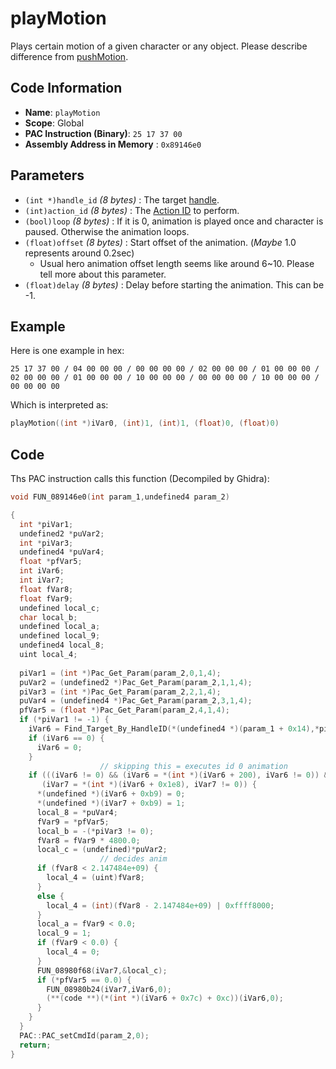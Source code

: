 # playMotion

Plays certain motion of a given character or any object. Please describe difference from [pushMotion](./pushmotion.md).

## Code Information

- **Name**: `playMotion`
- **Scope**: Global
- **PAC Instruction (Binary)**: `25 17 37 00`
- **Assembly Address in Memory** : `0x89146e0`

## Parameters

- `(int *)handle_id` *(8 bytes)* : The target [handle](./guide/how-to-get-a-handle.md).
- `(int)action_id` *(8 bytes)* : The [Action ID](./guide/reference-table.md#action-ids) to perform.
- `(bool)loop` *(8 bytes)* : If it is 0, animation is played once and character is paused. Otherwise the animation loops.
- `(float)offset` *(8 bytes)* : Start offset of the animation. (*Maybe* 1.0 represents around 0.2sec)
   - Usual hero animation offset length seems like around 6~10. Please tell more about this parameter.
- `(float)delay` *(8 bytes)* : Delay before starting the animation. This can be -1.

## Example

Here is one example in hex:

```25 17 37 00 / 04 00 00 00 / 00 00 00 00 / 02 00 00 00 / 01 00 00 00 / 02 00 00 00 / 01 00 00 00 / 10 00 00 00 / 00 00 00 00 / 10 00 00 00 / 00 00 00 00```

Which is interpreted as:

```c
playMotion((int *)iVar0, (int)1, (int)1, (float)0, (float)0)
```

## Code

Ths PAC instruction calls this function (Decompiled by Ghidra):

```c
void FUN_089146e0(int param_1,undefined4 param_2)

{
  int *piVar1;
  undefined2 *puVar2;
  int *piVar3;
  undefined4 *puVar4;
  float *pfVar5;
  int iVar6;
  int iVar7;
  float fVar8;
  float fVar9;
  undefined local_c;
  char local_b;
  undefined local_a;
  undefined local_9;
  undefined4 local_8;
  uint local_4;
  
  piVar1 = (int *)Pac_Get_Param(param_2,0,1,4);
  puVar2 = (undefined2 *)Pac_Get_Param(param_2,1,1,4);
  piVar3 = (int *)Pac_Get_Param(param_2,2,1,4);
  puVar4 = (undefined4 *)Pac_Get_Param(param_2,3,1,4);
  pfVar5 = (float *)Pac_Get_Param(param_2,4,1,4);
  if (*piVar1 != -1) {
    iVar6 = Find_Target_By_HandleID(*(undefined4 *)(param_1 + 0x14),*piVar1,1);
    if (iVar6 == 0) {
      iVar6 = 0;
    }
                    // skipping this = executes id 0 animation
    if (((iVar6 != 0) && (iVar6 = *(int *)(iVar6 + 200), iVar6 != 0)) &&
       (iVar7 = *(int *)(iVar6 + 0x1e8), iVar7 != 0)) {
      *(undefined *)(iVar6 + 0xb9) = 0;
      *(undefined *)(iVar7 + 0xb9) = 1;
      local_8 = *puVar4;
      fVar9 = *pfVar5;
      local_b = -(*piVar3 != 0);
      fVar8 = fVar9 * 4800.0;
      local_c = (undefined)*puVar2;
                    // decides anim
      if (fVar8 < 2.147484e+09) {
        local_4 = (uint)fVar8;
      }
      else {
        local_4 = (int)(fVar8 - 2.147484e+09) | 0xffff8000;
      }
      local_a = fVar9 < 0.0;
      local_9 = 1;
      if (fVar9 < 0.0) {
        local_4 = 0;
      }
      FUN_08980f68(iVar7,&local_c);
      if (*pfVar5 == 0.0) {
        FUN_08980b24(iVar7,iVar6,0);
        (**(code **)(*(int *)(iVar6 + 0x7c) + 0xc))(iVar6,0);
      }
    }
  }
  PAC::PAC_setCmdId(param_2,0);
  return;
}
```

